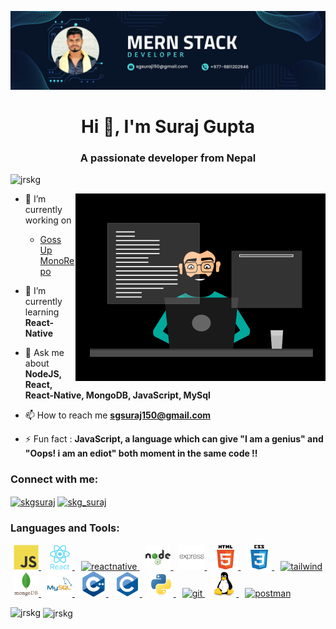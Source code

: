 ![MasterHead](./banner.png)
<h1 align="center">Hi 👋, I'm Suraj Gupta</h1>
<h3 align="center">A passionate developer from Nepal</h3>

<p align="left"> <img src="https://komarev.com/ghpvc/?username=jrskg&label=Profile%20views&color=0e75b6&style=flat" alt="jrskg" /> </p>

<img align="right" alt="Coding" width="400" src="./gifImage.gif"/>

- 🔭 I’m currently working on
  - [Goss Up MonoRepo](https://github.com/jrskg/gossup-repo)

- 🌱 I’m currently learning **React-Native**

- 💬 Ask me about **NodeJS, React, React-Native, MongoDB, JavaScript, MySql**

- 📫 How to reach me **sgsuraj150@gmail.com**

- ⚡ Fun fact : **JavaScript, a language which can give "I am a genius" and "Oops! i am an ediot" both moment in the same code !!**

<h3 align="left">Connect with me:</h3>
<p align="left">
<a href="https://linkedin.com/in/skgsuraj" target="blank"><img align="center" src="https://raw.githubusercontent.com/rahuldkjain/github-profile-readme-generator/master/src/images/icons/Social/linked-in-alt.svg" alt="skgsuraj" height="30" width="40" /></a>
<a href="https://www.leetcode.com/skg_suraj" target="blank"><img align="center" src="https://raw.githubusercontent.com/rahuldkjain/github-profile-readme-generator/master/src/images/icons/Social/leet-code.svg" alt="skg_suraj" height="30" width="40" /></a>
</p>

<h3 align="left">Languages and Tools:</h3>
<p align="left">
      <a
        href="https://developer.mozilla.org/en-US/docs/Web/JavaScript"
        target="_blank"
        rel="noreferrer"
        style="padding: 5px"
      >
        <img
          src="https://raw.githubusercontent.com/devicons/devicon/master/icons/javascript/javascript-original.svg"
          alt="javascript"
          width="40"
          height="40"
        />
      </a>
      <a
        href="https://reactjs.org/"
        target="_blank"
        rel="noreferrer"
        style="padding: 5px"
      >
        <img
          src="https://raw.githubusercontent.com/devicons/devicon/master/icons/react/react-original-wordmark.svg"
          alt="react"
          width="40"
          height="40"
        />
      </a>
      <a
        href="https://reactnative.dev/"
        target="_blank"
        rel="noreferrer"
        style="padding: 5px"
      >
        <img
          src="https://reactnative.dev/img/header_logo.svg"
          alt="reactnative"
          width="40"
          height="40"
        />
      </a>
      <a
        href="https://nodejs.org"
        target="_blank"
        rel="noreferrer"
        style="padding: 5px"
      >
        <img
          src="https://raw.githubusercontent.com/devicons/devicon/master/icons/nodejs/nodejs-original-wordmark.svg"
          alt="nodejs"
          width="40"
          height="40"
        />
      </a>
      <a
        href="https://expressjs.com"
        target="_blank"
        rel="noreferrer"
        style="padding: 5px"
      >
        <img
          src="https://raw.githubusercontent.com/devicons/devicon/master/icons/express/express-original-wordmark.svg"
          alt="express"
          width="40"
          height="40"
          style="background-color: white !important;"
        />
      </a>
      <a
        href="https://www.w3.org/html/"
        target="_blank"
        rel="noreferrer"
        style="padding: 5px"
      >
        <img
          src="https://raw.githubusercontent.com/devicons/devicon/master/icons/html5/html5-original-wordmark.svg"
          alt="html5"
          width="40"
          height="40"
        />
      </a>
      <a
        href="https://www.w3schools.com/css/"
        target="_blank"
        rel="noreferrer"
        style="padding: 5px"
      >
        <img
          src="https://raw.githubusercontent.com/devicons/devicon/master/icons/css3/css3-original-wordmark.svg"
          alt="css3"
          width="40"
          height="40"
        />
      </a>
      <a
        href="https://tailwindcss.com/"
        target="_blank"
        rel="noreferrer"
        style="padding: 5px"
      >
        <img
          src="https://www.vectorlogo.zone/logos/tailwindcss/tailwindcss-icon.svg"
          alt="tailwind"
          width="40"
          height="40"
        />
      </a>
      <a
        href="https://www.mongodb.com/"
        target="_blank"
        rel="noreferrer"
        style="padding: 5px"
      >
        <img
          src="https://raw.githubusercontent.com/devicons/devicon/master/icons/mongodb/mongodb-original-wordmark.svg"
          alt="mongodb"
          width="40"
          height="40"
        />
      </a>
      <a
        href="https://www.mysql.com/"
        target="_blank"
        rel="noreferrer"
        style="padding: 5px"
      >
        <img
          src="https://raw.githubusercontent.com/devicons/devicon/master/icons/mysql/mysql-original-wordmark.svg"
          alt="mysql"
          width="40"
          height="40"
        />
      </a>
      <a
        href="https://www.w3schools.com/cpp/"
        target="_blank"
        rel="noreferrer"
        style="padding: 5px"
      >
        <img
          src="https://raw.githubusercontent.com/devicons/devicon/master/icons/cplusplus/cplusplus-original.svg"
          alt="cplusplus"
          width="40"
          height="40"
        />
      </a>
      <a
        href="https://www.cprogramming.com/"
        target="_blank"
        rel="noreferrer"
        style="padding: 5px"
      >
        <img
          src="https://raw.githubusercontent.com/devicons/devicon/master/icons/c/c-original.svg"
          alt="c"
          width="40"
          height="40"
        />
      </a>
      <a
        href="https://www.python.org"
        target="_blank"
        rel="noreferrer"
        style="padding: 5px"
      >
        <img
          src="https://raw.githubusercontent.com/devicons/devicon/master/icons/python/python-original.svg"
          alt="python"
          width="40"
          height="40"
        />
      </a>
      <a
        href="https://git-scm.com/"
        target="_blank"
        rel="noreferrer"
        style="padding: 5px"
      >
        <img
          src="https://www.vectorlogo.zone/logos/git-scm/git-scm-icon.svg"
          alt="git"
          width="40"
          height="40"
        />
      </a>
      <a
        href="https://www.linux.org/"
        target="_blank"
        rel="noreferrer"
        style="padding: 5px"
      >
        <img
          src="https://raw.githubusercontent.com/devicons/devicon/master/icons/linux/linux-original.svg"
          alt="linux"
          width="40"
          height="40"
        />
      </a>
      <a
        href="https://postman.com"
        target="_blank"
        rel="noreferrer"
        style="padding: 5px"
      >
        <img
          src="https://www.vectorlogo.zone/logos/getpostman/getpostman-icon.svg"
          alt="postman"
          width="40"
          height="40"
        />
      </a>
    </p>
<p><img align="left" src="https://github-readme-stats.vercel.app/api/top-langs?username=jrskg&show_icons=true&locale=en&layout=compact" alt="jrskg" /></p>

<p>&nbsp;<img align="center" src="https://github-readme-stats.vercel.app/api?username=jrskg&show_icons=true&locale=en" alt="jrskg" /></p>
